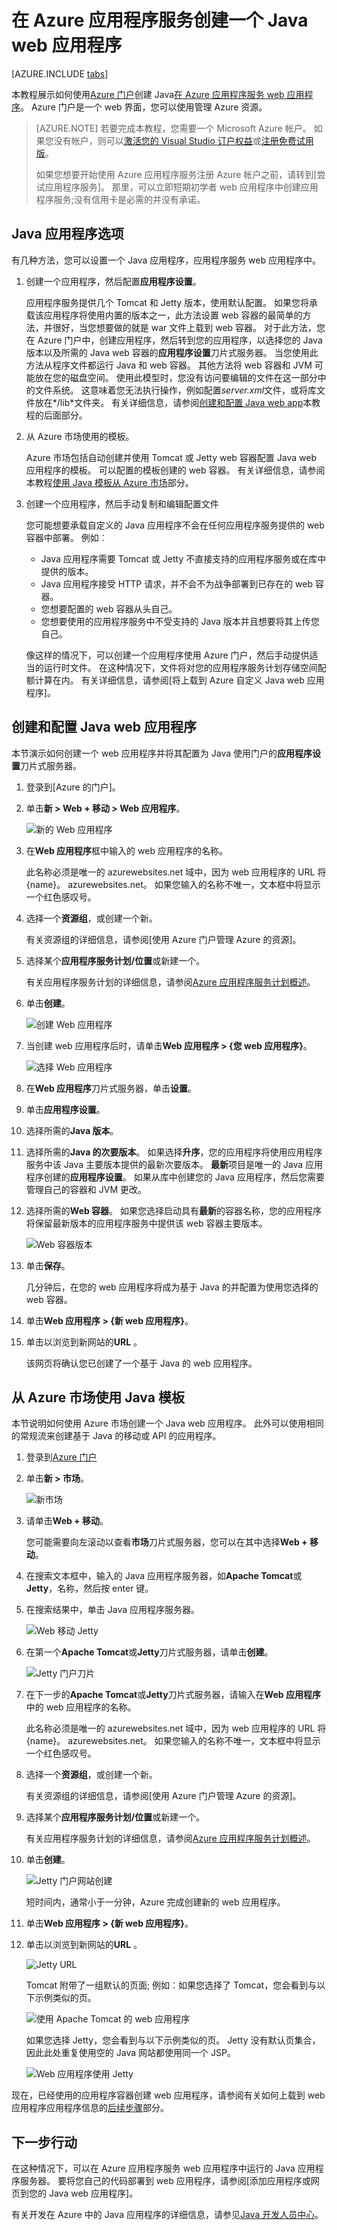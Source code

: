 <properties
    pageTitle="在 Azure 应用程序服务创建一个 Java web 应用程序 |Microsoft Azure"
    description="本教程展示如何将 Java web 应用程序部署到 Azure 应用程序服务。"
    services="app-service\web"
    documentationCenter="java"
    authors="rmcmurray"
    manager="wpickett"
    editor=""/>

<tags
    ms.service="app-service-web"
    ms.workload="web"
    ms.tgt_pltfrm="na"
    ms.devlang="Java"
    ms.topic="get-started-article"
    ms.date="08/11/2016"
    ms.author="robmcm"/>

# <a name="create-a-java-web-app-in-azure-app-service"></a>在 Azure 应用程序服务创建一个 Java web 应用程序

[AZURE.INCLUDE [tabs](../../includes/app-service-web-get-started-nav-tabs.md)]

本教程展示如何使用[Azure 门户]创建 Java[在 Azure 应用程序服务 web 应用程序]。 Azure 门户是一个 web 界面，您可以使用管理 Azure 资源。

> [AZURE.NOTE] 若要完成本教程，您需要一个 Microsoft Azure 帐户。 如果您没有帐户，则可以[激活您的 Visual Studio 订户权益]或[注册免费试用版]。
>
> 如果您想要开始使用 Azure 应用程序服务注册 Azure 帐户之前，请转到[尝试应用程序服务]。 那里，可以立即短期初学者 web 应用程序中创建应用程序服务;没有信用卡是必需的并没有承诺。

## <a name="java-application-options"></a>Java 应用程序选项

有几种方法，您可以设置一个 Java 应用程序，应用程序服务 web 应用程序中。 

1. 创建一个应用程序，然后配置**应用程序设置**。

    应用程序服务提供几个 Tomcat 和 Jetty 版本，使用默认配置。 如果您将承载该应用程序将使用内置的版本之一，此方法设置 web 容器的最简单的方法，并很好，当您想要做的就是 war 文件上载到 web 容器。 对于此方法，您在 Azure 门户中，创建应用程序，然后转到您的应用程序，以选择您的 Java 版本以及所需的 Java web 容器的**应用程序设置**刀片式服务器。 当您使用此方法从程序文件都运行 Java 和 web 容器。 其他方法将 web 容器和 JVM 可能放在您的磁盘空间。 使用此模型时，您没有访问要编辑的文件在这一部分中的文件系统。 这意味着您无法执行操作，例如配置*server.xml*文件，或将库文件放在*/lib*文件夹。 有关详细信息，请参阅[创建和配置 Java web app](#appsettings)本教程的后面部分。
    
2. 从 Azure 市场使用的模板。

    Azure 市场包括自动创建并使用 Tomcat 或 Jetty web 容器配置 Java web 应用程序的模板。 可以配置的模板创建的 web 容器。 有关详细信息，请参阅本教程[使用 Java 模板从 Azure 市场](#marketplace)部分。
  
3. 创建一个应用程序，然后手动复制和编辑配置文件 

    您可能想要承载自定义的 Java 应用程序不会在任何应用程序服务提供的 web 容器中部署。 例如︰
    
    * Java 应用程序需要 Tomcat 或 Jetty 不直接支持的应用程序服务或在库中提供的版本。
    * Java 应用程序接受 HTTP 请求，并不会不为战争部署到已存在的 web 容器。
    * 您想要配置的 web 容器从头自己。 
    * 您想要使用的应用程序服务中不受支持的 Java 版本并且想要将其上传您自己。

    像这样的情况下，可以创建一个应用程序使用 Azure 门户，然后手动提供适当的运行时文件。 在这种情况下，文件将对您的应用程序服务计划存储空间配额计算在内。 有关详细信息，请参阅[将上载到 Azure 自定义 Java web 应用程序]。

## <a name="portal"></a>创建和配置 Java web 应用程序

本节演示如何创建一个 web 应用程序并将其配置为 Java 使用门户的**应用程序设置**刀片式服务器。

1. 登录到[Azure 的门户]。

2. 单击**新 > Web + 移动 > Web 应用程序**。

    ![新的 Web 应用程序][newwebapp]

4. 在**Web 应用程序**框中输入的 web 应用程序的名称。

    此名称必须是唯一的 azurewebsites.net 域中，因为 web 应用程序的 URL 将 {name}。 azurewebsites.net。 如果您输入的名称不唯一，文本框中将显示一个红色感叹号。

5. 选择一个**资源组**，或创建一个新。

    有关资源组的详细信息，请参阅[使用 Azure 门户管理 Azure 的资源]。

6. 选择某个**应用程序服务计划/位置**或新建一个。

    有关应用程序服务计划的详细信息，请参阅[Azure 应用程序服务计划概述]。

7. 单击**创建**。

    ![创建 Web 应用程序][newwebapp2]
 
8. 当创建 web 应用程序后时，请单击**Web 应用程序 > {您 web 应用程序}**。
 
    ![选择 Web 应用程序][selectwebapp]

9. 在**Web 应用程序**刀片式服务器，单击**设置**。

10. 单击**应用程序设置**。

11. 选择所需的**Java 版本**。 

12. 选择所需的**Java 的次要版本**。 如果选择**升序**，您的应用程序将使用应用程序服务中该 Java 主要版本提供的最新次要版本。 **最新**项目是唯一的 Java 应用程序创建的**应用程序设置**。 如果从库中创建您的 Java 应用程序，然后您需要管理自己的容器和 JVM 更改。 

12. 选择所需的**Web 容器**。 如果您选择启动具有**最新**的容器名称，您的应用程序将保留最新版本的应用程序服务中提供该 web 容器主要版本。 

    ![Web 容器版本][versions]

13. 单击**保存**。

    几分钟后，在您的 web 应用程序将成为基于 Java 的并配置为使用您选择的 web 容器。

14. 单击**Web 应用程序 > {新 web 应用程序}**。

15. 单击以浏览到新网站的**URL** 。

    该网页将确认您已创建了一个基于 Java 的 web 应用程序。

## <a name="marketplace"></a>从 Azure 市场使用 Java 模板

本节说明如何使用 Azure 市场创建一个 Java web 应用程序。 此外可以使用相同的常规流来创建基于 Java 的移动或 API 的应用程序。 

1. 登录到[Azure 门户]

2. 单击**新 > 市场**。

    ![新市场][newmarketplace]

3. 请单击**Web + 移动**。

    您可能需要向左滚动以查看**市场**刀片式服务器，您可以在其中选择**Web + 移动**。

4. 在搜索文本框中，输入的 Java 应用程序服务器，如**Apache Tomcat**或**Jetty**，名称，然后按 enter 键。

5. 在搜索结果中，单击 Java 应用程序服务器。

    ![Web 移动 Jetty][webmobilejetty]

6. 在第一个**Apache Tomcat**或**Jetty**刀片式服务器，请单击**创建**。

    ![Jetty 门户刀片][jettyblade]

7. 在下一步的**Apache Tomcat**或**Jetty**刀片式服务器，请输入在**Web 应用程序**中的 web 应用程序的名称。

    此名称必须是唯一的 azurewebsites.net 域中，因为 web 应用程序的 URL 将 {name}。 azurewebsites.net。 如果您输入的名称不唯一，文本框中将显示一个红色感叹号。

8. 选择一个**资源组**，或创建一个新。

    有关资源组的详细信息，请参阅[使用 Azure 门户管理 Azure 的资源]。

9. 选择某个**应用程序服务计划/位置**或新建一个。

    有关应用程序服务计划的详细信息，请参阅[Azure 应用程序服务计划概述]。

10. 单击**创建**。

    ![Jetty 门户网站创建][jettyportalcreate2]

    短时间内，通常小于一分钟，Azure 完成创建新的 web 应用程序。

11. 单击**Web 应用程序 > {新 web 应用程序}**。

12. 单击以浏览到新网站的**URL** 。

    ![Jetty URL][jettyurl]

    Tomcat 附带了一组默认的页面; 例如︰如果您选择了 Tomcat，您会看到与以下示例类似的页。

    ![使用 Apache Tomcat 的 web 应用程序][tomcat]

    如果您选择 Jetty，您会看到与以下示例类似的页。 Jetty 没有默认页集合，因此此处重复使用空的 Java 网站都使用同一个 JSP。

    ![Web 应用程序使用 Jetty][jetty]

现在，已经使用的应用程序容器创建 web 应用程序，请参阅有关如何上载到 web 应用程序应用程序信息的[后续步骤](#next-steps)部分。

## <a name="next-steps"></a>下一步行动

在这种情况下，可以在 Azure 应用程序服务 web 应用程序中运行的 Java 应用程序服务器。 要将您自己的代码部署到 web 应用程序，请参阅[添加应用程序或网页到您的 Java web 应用程序]。

有关开发在 Azure 中的 Java 应用程序的详细信息，请参见[Java 开发人员中心]。

<!-- URL List -->

[将应用程序或网页添加到您的 Java web 应用程序]: ./web-sites-java-add-app.md
[Azure 应用程序服务计划概述]: ../app-service/azure-web-sites-web-hosting-plans-in-depth-overview.md
[Azure 门户]: https://portal.azure.com/
[激活您的 Visual Studio 订户权益]: http://go.microsoft.com/fwlink/?LinkId=623901
[注册免费试用版]: http://go.microsoft.com/fwlink/?LinkId=623901
[试用应用程序服务]: http://go.microsoft.com/fwlink/?LinkId=523751
[在 Azure 应用程序服务 web 应用程序]: http://go.microsoft.com/fwlink/?LinkId=529714
[Java 开发人员中心]: /develop/java/
[使用 Azure 门户管理 Azure 资源]: ../azure-portal/resource-group-portal.md
[将自定义的 Java web 应用程序上传到 Azure]: ./web-sites-java-custom-upload.md

<!-- IMG List -->

[newwebapp]: ./media/web-sites-java-get-started/newwebapp.png
[newwebapp2]: ./media/web-sites-java-get-started/newwebapp2.png
[selectwebapp]: ./media/web-sites-java-get-started/selectwebapp.png
[versions]: ./media/web-sites-java-get-started/versions.png
[newmarketplace]: ./media/web-sites-java-get-started/newmarketplace.png
[webmobilejetty]: ./media/web-sites-java-get-started/webmobilejetty.png
[jettyblade]: ./media/web-sites-java-get-started/jettyblade.png
[jettyportalcreate2]: ./media/web-sites-java-get-started/jettyportalcreate2.png
[jettyurl]: ./media/web-sites-java-get-started/jettyurl.png
[tomcat]: ./media/web-sites-java-get-started/tomcat.png
[jetty]: ./media/web-sites-java-get-started/jetty.png

